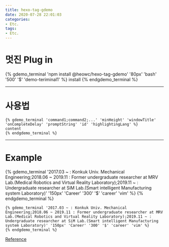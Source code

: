 ```yaml
---
title: hexo-tag-gdemo
date: 2020-07-28 22:01:03
categories:
- Etc.
tags:
- Etc.
---
```

# 멋진 Plug in

{% gdemo_terminal 'npm install @heowc/hexo-tag-gdemo' '80px' 'bash' '500' '$' 'demo-teriminal1' %}
install
{% endgdemo_terminal %}

<!-- More -->

***

# 사용법

~~~
{% gdemo_terminal 'command1;command2;...' 'minHeight' 'windowTitle' 'onCompleteDelay' 'promptString' 'id' 'highlightingLang' %}
content
{% endgdemo_terminal %}
~~~

***

# Example

{% gdemo_terminal '2017.03 ~ : Konkuk Univ. Mechanical Engineering;2018.06 ~ 2019.11 : Former undergraduate researcher at MRV Lab.(Medical Robotics and Virtual Reality Laboratory);2019.11 ~ : Undergraduate researcher at SiM Lab.(Smart intelligent Manufacturing system Laboratory)' '150px' 'Career' '300' '$' 'career' 'vim' %}
{% endgdemo_terminal %}

~~~
{% gdemo_terminal '2017.03 ~ : Konkuk Univ. Mechanical Engineering;2018.06 ~ 2019.11 : Former undergraduate researcher at MRV Lab.(Medical Robotics and Virtual Reality Laboratory);2019.11 ~ : Undergraduate researcher at SiM Lab.(Smart intelligent Manufacturing system Laboratory)' '150px' 'Career' '300' '$' 'career' 'vim' %}
{% endgdemo_terminal %}
~~~

[Reference](https://heowc.dev/2018/11/14/introduction-hexo-tag-gdemo/)